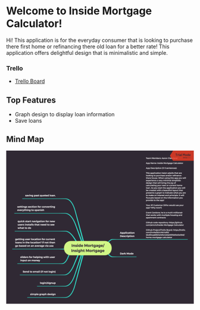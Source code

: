 # Welcome to Inside Mortgage Calculator!

Hi! This application is for the everyday consumer that is looking to purchase there first home or refinancing there old loan for a better rate! This application offers delightful design that is minimalistic and simple.

### Trello
 - [Trello Board](https://trello.com/b/ccWc1xR5)

## Top Features
 - Graph design to display loan information
 - Save loans

## Mind Map
![Image of Mind Map](Mindmap.png)
